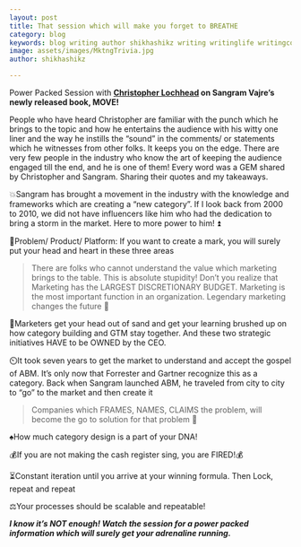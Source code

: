 ```yaml
---
layout: post
title: That session which will make you forget to BREATHE
category: blog
keywords: blog writing author shikhashikz writing writinglife writingcommunity dailyblogpost dailyblogpostchallenge marketing abm MOVEBOOK
image: assets/images/MktngTrivia.jpg
author: shikhashikz

---
```

Power Packed Session with **[Christopher Lochhead](https://www.linkedin.com/in/christopherlochhead/) on Sangram Vajre’s newly released book, MOVE!**

People who have heard Christopher are familiar with the punch which he brings to the topic and how he entertains the audience with his witty one liner and the way he instills the “sound” in the comments/ or statements which he witnesses from other folks. It keeps you on the edge. There are very few people in the industry who know the art of keeping the audience engaged till the end, and he is one of them! Every word was a GEM shared by Christopher and Sangram. Sharing their quotes and my takeaways.

💥Sangram has brought a movement in the industry with the knowledge and frameworks which are creating a “new category”. If I look back from 2000 to 2010, we did not have influencers like him who had the dedication to bring a storm in the market. Here to more power to him! ⏫

🌟Problem/ Product/ Platform: If you want to create a mark, you will surely put your head and heart in these three areas

>There are folks who cannot understand the value which marketing brings to the table. This is absolute stupidity! Don’t you realize that Marketing has the LARGEST DISCRETIONARY BUDGET. Marketing is the most important function in an organization. Legendary marketing changes the future 💯
>

🐌Marketers get your head out of sand and get your learning brushed up on how category building and GTM stay together. And these two strategic initiatives HAVE to be OWNED by the CEO.

⏲️It took seven years to get the market to understand and accept the gospel of ABM. It’s only now that Forrester and Gartner recognize this as a category. Back when Sangram launched ABM, he traveled from city to city to “go” to the market and then create it

>Companies which FRAMES, NAMES, CLAIMS the problem, will become the go to solution for that problem 🥇
>

♠️How much category design is a part of your DNA!

💰If you are not making the cash register sing, you are FIRED!💰

⏳Constant iteration until you arrive at your winning formula. Then Lock, repeat and repeat

⚖️Your processes should be scalable and repeatable!

***I know it’s NOT enough! Watch the session for a power packed information which will surely get your adrenaline running.***
